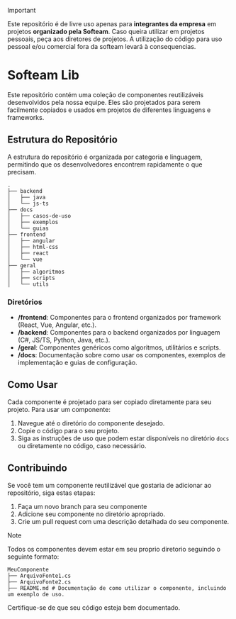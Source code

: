 
> [!IMPORTANT]
> Este repositório é de livre uso apenas para **integrantes da empresa** em projetos **organizado pela Softeam**. Caso queira utilizar em projetos pessoais, peça aos diretores de projetos. 
> A utilização do código para uso pessoal e/ou comercial fora da softeam levará à consequencias.

# Softeam Lib

Este repositório contém uma coleção de componentes reutilizáveis desenvolvidos pela nossa equipe. Eles são projetados para serem facilmente copiados e usados em projetos de diferentes linguagens e frameworks.

## Estrutura do Repositório

A estrutura do repositório é organizada por categoria e linguagem, permitindo que os desenvolvedores encontrem rapidamente o que precisam.

```
.
├── backend
│   ├── java
│   └── js-ts
├── docs
│   ├── casos-de-uso
│   ├── exemplos
│   └── guias
├── frontend
│   ├── angular
│   ├── html-css
│   ├── react
│   └── vue
├── geral
│   ├── algoritmos
│   ├── scripts
│   └── utils
```

### Diretórios

- **/frontend**: Componentes para o frontend organizados por framework (React, Vue, Angular, etc.).
- **/backend**: Componentes para o backend organizados por linguagem (C#, JS/TS, Python, Java, etc.).
- **/geral**: Componentes genéricos como algoritmos, utilitários e scripts.
- **/docs**: Documentação sobre como usar os componentes, exemplos de implementação e guias de configuração.

## Como Usar

Cada componente é projetado para ser copiado diretamente para seu projeto. Para usar um componente:

1. Navegue até o diretório do componente desejado.
2. Copie o código para o seu projeto.
3. Siga as instruções de uso que podem estar disponíveis no diretório `docs` ou diretamente no código, caso necessário.

## Contribuindo

Se você tem um componente reutilizável que gostaria de adicionar ao repositório, siga estas etapas:

1. Faça um novo branch para seu componente
2. Adicione seu componente no diretório apropriado.
3. Crie um pull request com uma descrição detalhada do seu componente.

> [!NOTE]
> Todos os componentes devem estar em seu proprio diretorio seguindo o seguinte formato:

```
MeuComponente
├── ArquivoFonte1.cs
├── ArquivoFonte2.cs
├── README.md # Documentação de como utilizar o componente, incluindo um exemplo de uso.
```

Certifique-se de que seu código esteja bem documentado.

